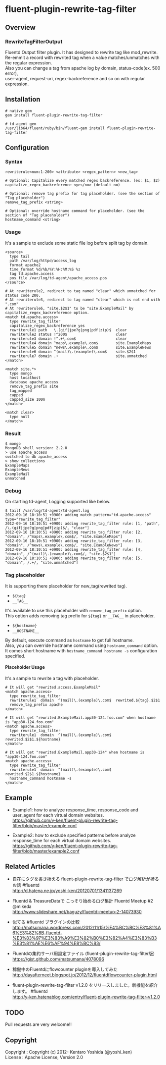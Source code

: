 # fluent-plugin-rewrite-tag-filter

## Overview

### RewriteTagFilterOutput

Fluentd Output filter plugin. It has designed to rewrite tag like mod_rewrite.  
Re-emmit a record with rewrited tag when a value matches/unmatches with the regular expression.  
Also you can change a tag from apache log by domain, status-code(ex. 500 error),  
user-agent, request-uri, regex-backreference and so on with regular expression.

## Installation

```
# native gem
gem install fluent-plugin-rewrite-tag-filter

# td-agent gem
/usr/lib64/fluent/ruby/bin/fluent-gem install fluent-plugin-rewrite-tag-filter
```

## Configuration

### Syntax

```
rewriterule<num:1-200> <attribute> <regex_pattern> <new_tag>

# Optional: Capitalize every matched regex backreference. (ex: $1, $2)
capitalize_regex_backreference <yes/no> (default no)

# Optional: remove tag prefix for tag placeholder. (see the section of "Tag placeholder")
remove_tag_prefix <string>

# Optional: override hostname command for placeholder. (see the section of "Tag placeholder")
hostname_command <string>
```

### Usage

It's a sample to exclude some static file log before split tag by domain.

```
<source>
  type tail
  path /var/log/httpd/access_log
  format apache2
  time_format %d/%b/%Y:%H:%M:%S %z
  tag td.apache.access
  pos_file /var/log/td-agent/apache_access.pos
</source>

# At rewriterule2, redirect to tag named "clear" which unmatched for status code 200.
# At rewriterule3, redirect to tag named "clear" which is not end with ".com"
# At rewriterule6, "site.$2$1" to be "site.ExampleMail" by capitalize_regex_backreference option.
<match td.apache.access>
  type rewrite_tag_filter
  capitalize_regex_backreference yes
  rewriterule1 path   \.(gif|jpe?g|png|pdf|zip)$  clear
  rewriterule2 status !^200$                      clear
  rewriterule3 domain !^.+\.com$                  clear
  rewriterule4 domain ^maps\.example\.com$        site.ExampleMaps
  rewriterule5 domain ^news\.example\.com$        site.ExampleNews
  rewriterule6 domain ^(mail)\.(example)\.com$    site.$2$1
  rewriterule7 domain .+                          site.unmatched
</match>

<match site.*>
  type mongo
  host localhost
  database apache_access
  remove_tag_prefix site
  tag_mapped
  capped
  capped_size 100m
</match>

<match clear>
  type null
</match>
```

### Result

```
$ mongo
MongoDB shell version: 2.2.0
> use apache_access
switched to db apache_access
> show collections
ExampleMaps
ExampleNews
ExampleMail
unmatched
```

### Debug

On starting td-agent, Logging supported like below.

```
$ tailf /var/log/td-agent/td-agent.log
2012-09-16 18:10:51 +0900: adding match pattern="td.apache.access" type="rewrite_tag_filter"
2012-09-16 18:10:51 +0900: adding rewrite_tag_filter rule: [1, "path", /\.(gif|jpe?g|png|pdf|zip)$/, "clear"]
2012-09-16 18:10:51 +0900: adding rewrite_tag_filter rule: [2, "domain", /^maps\.example\.com$/, "site.ExampleMaps"]
2012-09-16 18:10:51 +0900: adding rewrite_tag_filter rule: [3, "domain", /^news\.example\.com$/, "site.ExampleNews"]
2012-09-16 18:10:51 +0900: adding rewrite_tag_filter rule: [4, "domain", /^(mail)\.(example)\.com$/, "site.$2$1"]
2012-09-16 18:10:51 +0900: adding rewrite_tag_filter rule: [5, "domain", /.+/, "site.unmatched"]
```

### Tag placeholder

It is supporting there placeholder for new_tag(rewrited tag).

- `${tag}`
- `__TAG__`

It's available to use this placeholder with `remove_tag_prefix` option.  
This option adds removing tag prefix for `${tag}` or `__TAG__` in placeholder.

- `${hostname}`
- `__HOSTNAME__`

By default, execute command as `hostname` to get full hostname.  
Also, you can override hostname command using `hostname_command` option.  
It comes short hostname with `hostname_command hostname -s` configuration specified.

#### Placeholder Usage

It's a sample to rewrite a tag with placeholder.

```
# It will get "rewrited.access.ExampleMail"
<match apache.access>
  type rewrite_tag_filter
  rewriterule1  domain  ^(mail)\.(example)\.com$  rewrited.${tag}.$2$1
  remove_tag_prefix apache
</match>

# It will get "rewrited.ExampleMail.app30-124.foo.com" when hostname is "app30-124.foo.com"
<match apache.access>
  type rewrite_tag_filter
  rewriterule1  domain  ^(mail)\.(example)\.com$  rewrited.$2$1.${hostname}
</match>

# It will get "rewrited.ExampleMail.app30-124" when hostname is "app30-124.foo.com"
<match apache.access>
  type rewrite_tag_filter
  rewriterule1  domain  ^(mail)\.(example)\.com$  rewrited.$2$1.${hostname}
  hostname_command hostname -s
</match>
```

## Example

- Example1: how to analyze response_time, response_code and user_agent for each virtual domain websites.  
https://github.com/y-ken/fluent-plugin-rewrite-tag-filter/blob/master/example.conf

- Example2: how to exclude specified patterns before analyze response_time for each virtual domain websites.  
https://github.com/y-ken/fluent-plugin-rewrite-tag-filter/blob/master/example2.conf

## Related Articles

- 自在にタグを書き換える fluent-plugin-rewrite-tag-filter でログ解析が捗るお話 #fluentd  
http://d.hatena.ne.jp/yoshi-ken/20120701/1341137269

- Fluentd & TreasureDataで こっそり始めるログ集計 Fluentd Meetup #2 @mikeda  
http://www.slideshare.net/baguzy/fluentd-meetup-2-14073930

- 似てる #fluentd プラグインの比較  
http://matsumana.wordpress.com/2012/11/15/%E4%BC%BC%E3%81%A6%E3%82%8B-fluentd-%E3%83%97%E3%83%A9%E3%82%B0%E3%82%A4%E3%83%B3%E3%81%AE%E6%AF%94%E8%BC%83/

- Fluentdの集約サーバ用設定ファイル (fluent-plugin-rewrite-tag-filter版)  
https://gist.github.com/matsumana/4078096

- 稼働中のFluentdにflowcounter pluginを導入してみた  
http://dayafterneet.blogspot.jp/2012/12/fluentdflowcounter-plugin.html

- fluent-plugin-rewrite-tag-filter v1.2.0 をリリースしました。新機能を紹介します。 #fluentd  
http://y-ken.hatenablog.com/entry/fluent-plugin-rewrite-tag-filter-v1.2.0

## TODO

Pull requests are very welcome!!

## Copyright

Copyright :  Copyright (c) 2012- Kentaro Yoshida (@yoshi_ken)  
License   :  Apache License, Version 2.0

